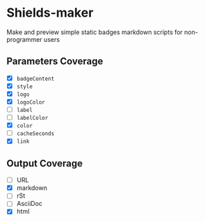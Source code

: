 # Shields-maker
Make and preview simple static badges markdown scripts for non-programmer users
## Parameters Coverage
- [x] `badgeContent`
- [x] `style`
- [x] `logo`
- [x] `logoColor`
- [ ] `label`
- [ ] `labelColor`
- [x] `color`
- [ ] `cacheSeconds`
- [x] `link`
## Output Coverage
- [ ] URL
- [x] markdown
- [ ] rSt
- [ ] AsciiDoc
- [x] html
